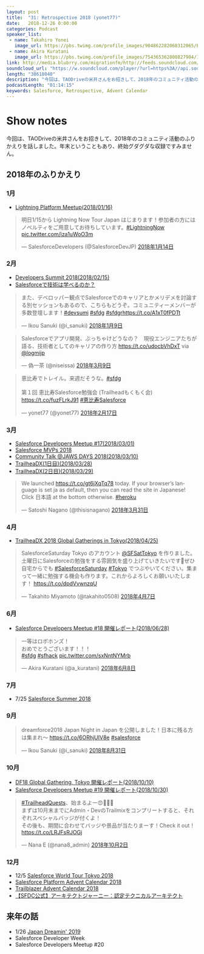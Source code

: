 ```yaml
---
layout: post
title:  "31: Retrospective 2018 (yonet77)"
date:   2018-12-26 0:00:00
categories: Podcast
speaker_list:
 - name: Takahiro Yonei
   image_url: https://pbs.twimg.com/profile_images/904862282068312065/EipaTmja_400x400.jpg
 - name: Akira Kuratani
   image_url: https://pbs.twimg.com/profile_images/754365362808827904/Ig84TgbE_400x400.jpg
link: http://media.blubrry.com/migrationfm/http://feeds.soundcloud.com/stream/551453655-migrationfm-31-retrospective-2018-yonet77.mp3
soundcloud_url: "https://w.soundcloud.com/player/?url=https%3A//api.soundcloud.com/tracks/551453655&color=%23ff5500&auto_play=false&hide_related=false&show_comments=true&show_user=true&show_reposts=false&show_teaser=true"
length: "38618040"
description: "今回は、TAODriveの米井さんをお招きして、2018年のコミュニティ活動のふりかえりを話しました。"
podcastLength: "01:14:15"
keywords: Salesforce, Retrospective, Advent Calendar
---
```


# Show notes

今回は、TAODriveの米井さんをお招きして、2018年のコミュニティ活動のふりかえりを話しました。年末ということもあり、終始グダグダな収録ですみません。

## 2018年のふりかえり
### 1月
- [Lightning Platform Meetup(2018/01/16)](https://sfdg.tokyo/blog/2018-01-16-Lightning-Platform-Meetup/)

<blockquote class="twitter-tweet" data-lang="ja"><p lang="ja" dir="ltr">明日1/15から Lightning Now Tour Japan はじまります！参加者の方にはノベルティをご用意してお待ちしています。<a href="https://twitter.com/hashtag/LightningNow?src=hash&amp;ref_src=twsrc%5Etfw">#LightningNow</a> <a href="https://t.co/iza1uWoO3m">pic.twitter.com/iza1uWoO3m</a></p>&mdash; SalesforceDevelopers (@SalesforceDevJP) <a href="https://twitter.com/SalesforceDevJP/status/952498614483365888?ref_src=twsrc%5Etfw">2018年1月14日</a></blockquote>

### 2月
- [Developers Summit 2018(2018/02/15)](https://sfdg.tokyo/blog/2018-02-15-DevSumi/)
- [Salesforceで技術は学べるのか？](https://blog.freedom-man.com/skillup-with-salesforce/)

<blockquote class="twitter-tweet" data-lang="ja"><p lang="ja" dir="ltr">また、デベロッパー観点でSalesforceでのキャリアとかメリデメを討論する別セッションもあるので、こちらもどうぞ。コミュニティーメンバーが多数登壇します！<a href="https://twitter.com/hashtag/devsumi?src=hash&amp;ref_src=twsrc%5Etfw">#devsumi</a> <a href="https://twitter.com/hashtag/sfdg?src=hash&amp;ref_src=twsrc%5Etfw">#sfdg</a> <a href="https://twitter.com/hashtag/sfdgr?src=hash&amp;ref_src=twsrc%5Etfw">#sfdgr</a><a href="https://t.co/A1xT0fPDTt">https://t.co/A1xT0fPDTt</a></p>&mdash; Ikou Sanuki (@i_sanuki) <a href="https://twitter.com/i_sanuki/status/950640501086150656?ref_src=twsrc%5Etfw">2018年1月9日</a></blockquote>

<blockquote class="twitter-tweet" data-lang="ja"><p lang="ja" dir="ltr">Salesforceでアプリ開発、ぶっちゃけどうなの？　現役エンジニアたちが語る、技術者としてのキャリアの作り方 <a href="https://t.co/udocbVhDxT">https://t.co/udocbVhDxT</a> via <a href="https://twitter.com/logmijp?ref_src=twsrc%5Etfw">@logmijp</a></p>&mdash; 偽一茶 (@niseissa) <a href="https://twitter.com/niseissa/status/971907807455854594?ref_src=twsrc%5Etfw">2018年3月9日</a></blockquote>

<blockquote class="twitter-tweet" data-lang="ja"><p lang="ja" dir="ltr">恵比寿でトレイル。来週だそうな。<a href="https://twitter.com/hashtag/sfdg?src=hash&amp;ref_src=twsrc%5Etfw">#sfdg</a> <br><br>第１回 恵比寿Salesforce勉強会 (Trailheadもくもく会) <a href="https://t.co/fuzFLrkJ91">https://t.co/fuzFLrkJ91</a> <a href="https://twitter.com/hashtag/%E6%81%B5%E6%AF%94%E5%AF%BFSalesforce?src=hash&amp;ref_src=twsrc%5Etfw">#恵比寿Salesforce</a></p>&mdash; yonet77 (@yonet77) <a href="https://twitter.com/yonet77/status/964778096418148353?ref_src=twsrc%5Etfw">2018年2月17日</a></blockquote>

### 3月
- [Salesforce Developers Meetup #17(2018/03/01)](https://sfdg.tokyo/blog/2018-03-01-salesforce-developers-meetup-17/)
- [Salesforce MVPs 2018](https://sfdg.tokyo/blog/2018-03-15-salesforce-mvps-2018/)
- [Community Talk @JAWS DAYS 2018(2018/03/10)](https://sfdg.tokyo/blog/2018-03-21-jaws-days-2018/)
- [TrailheaDX(1日目)(2018/03/28)](https://sfdg.tokyo/blog/2018-03-28-TrailheaDX-1st-day/)
- [TrailheaDX(2日目)(2018/03/29)](https://sfdg.tokyo/blog/2018-03-29-TrailheaDX-2nd-day/)

<blockquote class="twitter-tweet" data-lang="ja"><p lang="en" dir="ltr">We launched <a href="https://t.co/gt6jXqTq78">https://t.co/gt6jXqTq78</a> today. If your browser’s language is set ja as default, then you can read the site in Japanese! Click 日本語 at the bottom otherwise. <a href="https://twitter.com/hashtag/heroku?src=hash&amp;ref_src=twsrc%5Etfw">#heroku</a></p>&mdash; Satoshi Nagano (@thisisnagano) <a href="https://twitter.com/thisisnagano/status/979903040764362752?ref_src=twsrc%5Etfw">2018年3月31日</a></blockquote>

### 4月
- [TrailheaDX 2018 Global Gatherings in Tokyo(2018/04/25)](https://sfdg.tokyo/blog/2018-04-28-TDX18GG-Tokyo/)

<blockquote class="twitter-tweet" data-lang="ja"><p lang="ja" dir="ltr">SalesforceSaturday Tokyo のアカウント <a href="https://twitter.com/SFSatTokyo?ref_src=twsrc%5Etfw">@SFSatTokyo</a> を作りました。土曜日にSalesforceの勉強をする雰囲気を盛り上げていきたいです💪ぜひ自宅からでも <a href="https://twitter.com/hashtag/SalesforceSaturday?src=hash&amp;ref_src=twsrc%5Etfw">#SalesforceSaturday</a> <a href="https://twitter.com/hashtag/Tokyo?src=hash&amp;ref_src=twsrc%5Etfw">#Tokyo</a> でつぶやいてください。集まって一緒に勉強する機会も作ります。これからよろしくお願いいたします！ <a href="https://t.co/dpdVvwnzqU">https://t.co/dpdVvwnzqU</a></p>&mdash; Takahito Miyamoto (@takahito0508) <a href="https://twitter.com/takahito0508/status/982500225901215744?ref_src=twsrc%5Etfw">2018年4月7日</a></blockquote>

### 6月
- [Salesforce Developers Meetup #18 開催レポート(2018/06/28)](https://sfdg.tokyo/blog/2018-06-28-salesforce-developers-meetup-18/)

<blockquote class="twitter-tweet" data-lang="ja"><p lang="ja" dir="ltr">一等はロボホンズ！<br>おめでとうございます！！！<br> <a href="https://twitter.com/hashtag/sfdg?src=hash&amp;ref_src=twsrc%5Etfw">#sfdg</a> <a href="https://twitter.com/hashtag/sfhack?src=hash&amp;ref_src=twsrc%5Etfw">#sfhack</a> <a href="https://t.co/sxNntNYMrb">pic.twitter.com/sxNntNYMrb</a></p>&mdash; Akira Kuratani (@a_kuratani) <a href="https://twitter.com/a_kuratani/status/1005055781652140034?ref_src=twsrc%5Etfw">2018年6月8日</a></blockquote>

### 7月
- 7/25 [Salesforce Summer 2018](https://www.salesforce.com/jp/events/summer18/)

### 9月

<blockquote class="twitter-tweet" data-lang="ja"><p lang="ja" dir="ltr">dreamforce2018 Japan Night in Japan を公開しました！日本に残る方は集まれ～ <a href="https://t.co/6ORhjUIV8e">https://t.co/6ORhjUIV8e</a> <a href="https://twitter.com/hashtag/salesforce?src=hash&amp;ref_src=twsrc%5Etfw">#salesforce</a></p>&mdash; Ikou Sanuki (@i_sanuki) <a href="https://twitter.com/i_sanuki/status/1035386947097702400?ref_src=twsrc%5Etfw">2018年8月31日</a></blockquote>

### 10月
- [DF18 Global Gathering, Tokyo 開催レポート(2018/10/10)](https://sfdg.tokyo/blog/2018-10-10-dreamforce-global-gathering-2018/)
- [Salesforce Developers Meetup #19 開催レポート(2018/10/30)](https://sfdg.tokyo/blog/2018-10-30-salesforce-developers-meetup-19/)

<blockquote class="twitter-tweet" data-lang="ja"><p lang="ja" dir="ltr"><a href="https://twitter.com/hashtag/TrailheadQuests?src=hash&amp;ref_src=twsrc%5Etfw">#TrailheadQuests</a>、始まるよー😍🙌🏻✨<br>まずは10月末までにAdmin・DevのTrailmixをコンプリートすると、それぞれスペシャルバッジが付くよ！<br>その後も、期間に合わせてバッジや景品が当たりまーす！Check it out！<a href="https://t.co/LRJFsRJOGj">https://t.co/LRJFsRJOGj</a></p>&mdash; Nana E (@nana8_admin) <a href="https://twitter.com/nana8_admin/status/1046917423033540608?ref_src=twsrc%5Etfw">2018年10月2日</a></blockquote>

### 12月
- 12/5 [Salesforce World Tour Tokyo 2018](https://www.salesforce.com/jp/events/worldtour/ja/overview/)
- [Salesforce Platform Advent Calendar 2018](https://qiita.com/advent-calendar/2018/salesforce-platform)
- [Trailblazer Advent Calendar 2018](https://adventar.org/calendars/3195)
- [【SFDC公式】アーキテクトジャーニー：認定テクニカルアーキテクト](https://trailhead.salesforce.com/en/users/00550000007Z206AAC/trailmixes/architect-trailmix-master-ja)

## 来年の話
- 1/26 [Japan Dreamin' 2019](https://connpass.com/event/109851/)
- Salesforce Developer Week
- Salesforce Developers Meetup \#20

<script async src="https://platform.twitter.com/widgets.js" charset="utf-8"></script>
